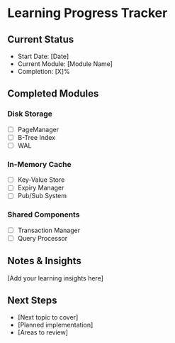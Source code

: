 # Learning Progress Tracker

## Current Status
- Start Date: [Date]
- Current Module: [Module Name]
- Completion: [X]%

## Completed Modules
### Disk Storage
- [ ] PageManager
- [ ] B-Tree Index
- [ ] WAL

### In-Memory Cache
- [ ] Key-Value Store
- [ ] Expiry Manager
- [ ] Pub/Sub System

### Shared Components
- [ ] Transaction Manager
- [ ] Query Processor

## Notes & Insights
[Add your learning insights here]

## Next Steps
- [Next topic to cover]
- [Planned implementation]
- [Areas to review]